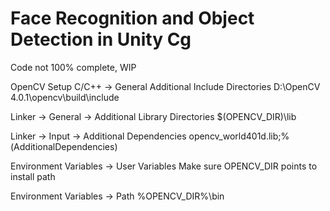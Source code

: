 # Face Recognition and Object Detection in Unity Cg

Code not 100% complete, WIP

OpenCV Setup
C/C++ -> General Additional Include Directories
D:\OpenCV 4.0.1\opencv\build\include

Linker -> General -> Additional Library Directories
$(OPENCV_DIR)\lib

Linker -> Input -> Additional Dependencies
opencv_world401d.lib;%(AdditionalDependencies)

Environment Variables -> User Variables
Make sure OPENCV_DIR points to install path

Environment Variables -> Path
%OPENCV_DIR%\bin
